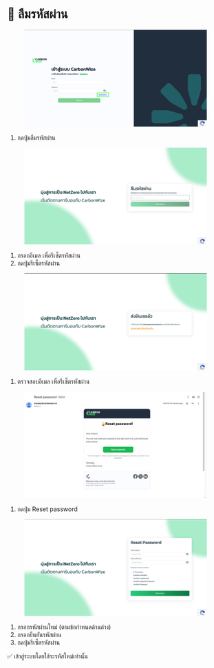 # 🔐 ลืมรหัสผ่าน

<figure><img src="../.gitbook/assets/image (42).png" alt=""><figcaption></figcaption></figure>

1. กดปุ่มลืมรหัสผ่าน



<figure><img src="../.gitbook/assets/image (43).png" alt=""><figcaption></figcaption></figure>

1. กรอกอีเมล เพื่อรีเซ็ตรหัสผ่าน
2. กดปุ่มรีเซ็ตรหัสผ่าน



<figure><img src="../.gitbook/assets/image (44).png" alt=""><figcaption></figcaption></figure>

1. ตรวจสอบอีเมล เพื่อรีเซ็ตรหัสผ่าน



<figure><img src="../.gitbook/assets/image (46).png" alt=""><figcaption></figcaption></figure>

1. กดปุ่ม Reset password



<figure><img src="../.gitbook/assets/image (47).png" alt=""><figcaption></figcaption></figure>

1. กรอกรหัสผ่านใหม่ (ตามข้อกำหนดด้านล่าง)
2. กรอกยืนยันรหัสผ่าน
3. กดปุ่มรีเซ็ตรหัสผ่าน

✅ เข้าสู่ระบบโดยใช้ระรหัสใหม่เท่านั้น
